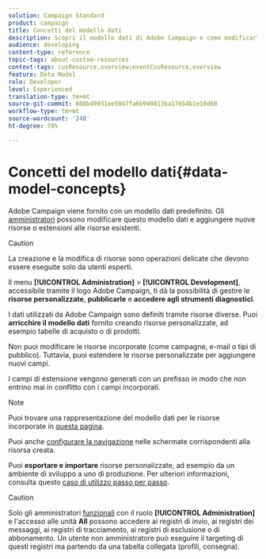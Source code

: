 ```yaml
---
solution: Campaign Standard
product: campaign
title: Concetti del modello dati
description: Scopri il modello dati di Adobe Campaign e come modificarlo.
audience: developing
content-type: reference
topic-tags: about-custom-resources
context-tags: cusResource,overview;eventCusResource,overview
feature: Data Model
role: Developer
level: Experienced
translation-type: tm+mt
source-git-commit: 088b49931ee5047fa6b949813ba17654b1e10d60
workflow-type: tm+mt
source-wordcount: '248'
ht-degree: 78%

---
```



# Concetti del modello dati{#data-model-concepts}

Adobe Campaign viene fornito con un modello dati predefinito. Gli [amministratori](../../administration/using/users-management.md#functional-administrators) possono modificare questo modello dati e aggiungere nuove risorse o estensioni alle risorse esistenti.

>[!CAUTION]
>
>La creazione e la modifica di risorse sono operazioni delicate che devono essere eseguite solo da utenti esperti.

Il menu **[!UICONTROL Administration]** > **[!UICONTROL Development]**, accessibile tramite il logo Adobe Campaign, ti dà la possibilità di gestire le **risorse personalizzate**, **pubblicarle** e **accedere agli strumenti diagnostici**.

I dati utilizzati da Adobe Campaign sono definiti tramite risorse diverse. Puoi **arricchire il modello dati** fornito creando risorse personalizzate, ad esempio tabelle di acquisto o di prodotti.

Non puoi modificare le risorse incorporate (come campagne, e-mail o tipi di pubblico). Tuttavia, puoi estendere le risorse personalizzate per aggiungere nuovi campi.

I campi di estensione vengono generati con un prefisso in modo che non entrino mai in conflitto con i campi incorporati.

>[!NOTE]
>
>Puoi trovare una rappresentazione del modello dati per le risorse incorporate in [questa pagina](../../developing/using/datamodel-introduction.md).

Puoi anche [configurare la navigazione](configuring-the-screen-definition.md) nelle schermate corrispondenti alla risorsa creata.

Puoi **esportare e importare** risorse personalizzate, ad esempio da un ambiente di sviluppo a uno di produzione. Per ulteriori informazioni, consulta questo [caso di utilizzo passo per passo](../../automating/using/exporting-importing-custom-resources.md).

>[!CAUTION]
>
>Solo gli amministratori [funzionali](../../administration/using/users-management.md#functional-administrators) con il ruolo **[!UICONTROL Administration]** e l&#39;accesso alle unità **All** possono accedere ai registri di invio, ai registri dei messaggi, ai registri di tracciamento, ai registri di esclusione o di abbonamento. Un utente non amministratore può eseguire il targeting di questi registri ma partendo da una tabella collegata (profili, consegna).
